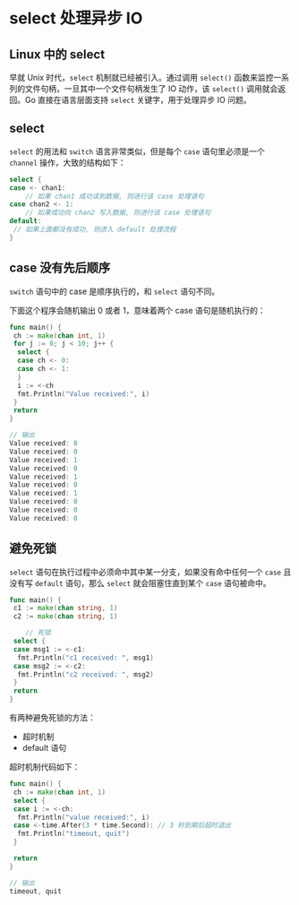 # select 处理异步 IO

## Linux 中的 select

早就 Unix 时代，`select` 机制就已经被引入。通过调用 `select()` 函数来监控一系列的文件句柄，一旦其中一个文件句柄发生了 IO 动作，该 `select()` 调用就会返回。Go 直接在语言层面支持 `select` 关键字，用于处理异步 IO 问题。

## select

`select` 的用法和 `switch` 语言非常类似，但是每个 `case` 语句里必须是一个 `channel` 操作，大致的结构如下：

```go
select {
case <- chan1:
    // 如果 chan1 成功读到数据, 则进行该 case 处理语句
case chan2 <- 1:
    // 如果成功向 chan2 写入数据, 则进行该 case 处理语句
default:
 // 如果上面都没有成功, 则进入 default 处理流程    
}
```

## case 没有先后顺序

`switch` 语句中的 case 是顺序执行的，和 `select` 语句不同。

下面这个程序会随机输出 0 或者 1，意味着两个 case 语句是随机执行的：

```go
func main() {
 ch := make(chan int, 1)
 for j := 0; j < 10; j++ {
  select {
  case ch <- 0:
  case ch <- 1:
  }
  i := <-ch
  fmt.Println("Value received:", i)
 }
 return
}

// 输出
Value received: 0
Value received: 0
Value received: 1
Value received: 0
Value received: 1
Value received: 0
Value received: 1
Value received: 0
Value received: 0
Value received: 0
```

## 避免死锁

`select` 语句在执行过程中必须命中其中某一分支，如果没有命中任何一个 `case` 且没有写 `default` 语句，那么 `select` 就会阻塞住直到某个 `case` 语句被命中。

```go
func main() {
 c1 := make(chan string, 1)
 c2 := make(chan string, 1)

    // 死锁
 select {
 case msg1 := <-c1:
  fmt.Println("c1 received: ", msg1)
 case msg2 := <-c2:
  fmt.Println("c2 received: ", msg2)
 }
 return
}
```

有两种避免死锁的方法：

* 超时机制
* default 语句

超时机制代码如下：

```go
func main() {
 ch := make(chan int, 1)
 select {
 case i := <-ch:
  fmt.Println("value received:", i)
 case <-time.After(3 * time.Second): // 3 秒到期后超时退出
  fmt.Println("timeout, quit")
 }

 return
}

// 输出
timeout, quit
```